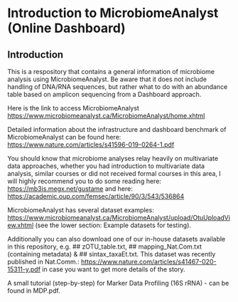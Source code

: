 # Introduction to MicrobiomeAnalyst (Online Dashboard)

## Introduction

This is a respository that contains a general information of microbiome analysis using MicrobiomeAnalyst. Be aware that it does not include handling of DNA/RNA sequences, but rather what to do with an abundance table based on amplicon sequencing from a Dashboard approach.

Here is the link to access MicrobiomeAnalyst https://www.microbiomeanalyst.ca/MicrobiomeAnalyst/home.xhtml 

Detailed information about the infrastructure and dashboard benchmark of MicrobiomeAnalyst can be found here: https://www.nature.com/articles/s41596-019-0264-1.pdf

You should know that microbiome analyses relay heavily on multivariate data approaches, whether you had introduction to multivariate data analysis, similar courses or did not received formal courses in this area, I will highly recommend you to do some reading here: https://mb3is.megx.net/gustame and here: https://academic.oup.com/femsec/article/90/3/543/536864 


MicrobiomeAnalyst has several dataset examples: https://www.microbiomeanalyst.ca/MicrobiomeAnalyst/upload/OtuUploadView.xhtml (see the lower section: Example datasets for testing).

Additionally you can also download one of our in-house datasets available in this repository, e.g. ## zOTU_table.txt, ## mapping_Nat.Com.txt (containing metadata) & ## sintax_taxaEt.txt. This dataset was recently published in Nat.Comm.: https://www.nature.com/articles/s41467-020-15311-y.pdf in case you want to get more details of the story.

A small tutorial (step-by-step) for Marker Data Profiling (16S rRNA) - can be found in MDP.pdf. 
    









